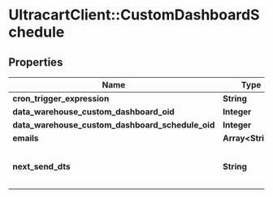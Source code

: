 # UltracartClient::CustomDashboardSchedule

## Properties
Name | Type | Description | Notes
------------ | ------------- | ------------- | -------------
**cron_trigger_expression** | **String** |  | [optional] 
**data_warehouse_custom_dashboard_oid** | **Integer** |  | [optional] 
**data_warehouse_custom_dashboard_schedule_oid** | **Integer** |  | [optional] 
**emails** | **Array&lt;String&gt;** |  | [optional] 
**next_send_dts** | **String** | Date/time that the next send will occur. | [optional] 


